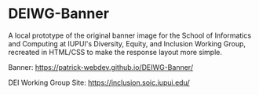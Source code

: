 # DEIWG-Banner

A local prototype of the original banner image for the School of Informatics and Computing at IUPUI's Diversity, Equity, and Inclusion Working Group, recreated in HTML/CSS to make the response layout more simple.


Banner: https://patrick-webdev.github.io/DEIWG-Banner/

DEI Working Group Site: https://inclusion.soic.iupui.edu/
